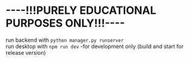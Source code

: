 # ----!!!PURELY EDUCATIONAL PURPOSES ONLY!!!----  
run backend with ```python manager.py runserver```  
run desktop with ```npm run dev``` -for development only (build and start for release version)  
